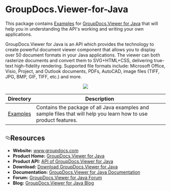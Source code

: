 
# GroupDocs.Viewer-for-Java

This package contains [Examples](https://github.com/groupdocs-viewer/GroupDocs.Viewer-for-Java/tree/master/) for [GroupDocs.Viewer for Java](http://groupdocs.com/Community/files/9/java-libraries/groupdocs_viewer_for_java/entry12651.aspx) that will help you in understanding the API's working and writing your own applications.

GroupDocs.Viewer for Java is an API which provides the technology to create powerful document viewer component that allows you to display over 50 document formats in your Java applications. The viewer can both rasterize documents and convert them to SVG+HTML+CSS, delivering true-text high-fidelity rendering. Supported file formats include: Microsoft Office, Visio, Project, and Outlook documents, PDFs, AutoCAD, image files (TIFF, JPG, BMP, GIF, TIFF, etc.) and more. 

<p align="center">

  <a title="Download complete GroupDocs.Viewer for Java source code" href="https://github.com/groupdocs-viewer/GroupDocs.Viewer-for-Java/archive/master.zip"> 
    <img src="https://camo.githubusercontent.com/11839cd752a2d367f3149c7bee1742b68e4a4d37/68747470733a2f2f7261772e6769746875622e636f6d2f4173706f73654578616d706c65732f6a6176612d6578616d706c65732d64617368626f6172642f6d61737465722f696d616765732f646f776e6c6f61645a69702d427574746f6e2d4c617267652e706e67" data-canonical-src="https://raw.github.com/AsposeExamples/java-examples-dashboard/master/images/downloadZip-Button-Large.png" style="max-width:100%;">
  </a>
</p>

<table><thead>
<tr>
<th>Directory</th>
<th>Description</th>
</tr>
</thead><tbody>
<tr>
<td><a href="https://github.com/groupdocs-viewer/GroupDocs.Viewer-for-Java/tree/master">Examples</a></td>
<td>Contains the package of all Java examples and sample files that will help you learn how to use product features.</td>
</tr>
</tbody></table>

<h2><a id="user-content-resources" class="anchor" href="#resources" aria-hidden="true"><svg aria-hidden="true" class="octicon octicon-link" height="16" version="1.1" viewBox="0 0 16 16" width="16"><path d="M4 9h1v1h-1c-1.5 0-3-1.69-3-3.5s1.55-3.5 3-3.5h4c1.45 0 3 1.69 3 3.5 0 1.41-0.91 2.72-2 3.25v-1.16c0.58-0.45 1-1.27 1-2.09 0-1.28-1.02-2.5-2-2.5H4c-0.98 0-2 1.22-2 2.5s1 2.5 2 2.5z m9-3h-1v1h1c1 0 2 1.22 2 2.5s-1.02 2.5-2 2.5H9c-0.98 0-2-1.22-2-2.5 0-0.83 0.42-1.64 1-2.09v-1.16c-1.09 0.53-2 1.84-2 3.25 0 1.81 1.55 3.5 3 3.5h4c1.45 0 3-1.69 3-3.5s-1.5-3.5-3-3.5z"></path></svg></a>Resources</h2>

<ul>
<li><strong>Website:</strong> <a href="http://www.groupdocs.com">www.groupdocs.com</a></li>
<li><strong>Product Home:</strong> <a href="http://groupdocs.com/Community/files/9/java-libraries/groupdocs_viewer_for_java/entry12651.aspx">GroupDocs.Viewer for Java</a></li>
<li><strong>Product API:</strong> <a href="http://groupdocs.com/Community/files/9/java-libraries/groupdocs_viewer_for_java/entry12651.aspx">API of GroupDocs.Viewer for Java</a></li>
<li><strong>Download:</strong> <a href="http://groupdocs.com/Community/files/9/java-libraries/groupdocs_viewer_for_java/entry12651.aspx">Download GroupDocs.Viewer for Java</a></li>
<li><strong>Documentation:</strong> <a href="http://groupdocs.com/docs/display/viewerjava/Home">GroupDocs.Viewer for Java Documentation</a></li>
<li><strong>Forum:</strong> <a href="http://groupdocs.com/Community/forums/groupdocs.viewer-product-family/4/showforum.aspx">GroupDocs.Viewer for Java Forum</a></li>
<li><strong>Blog:</strong> <a href="http://groupdocs.com/blog/">GroupDocs.Viewer for Java Blog</a></li>
</ul>
</article>
  </div>

</div>
 


 

